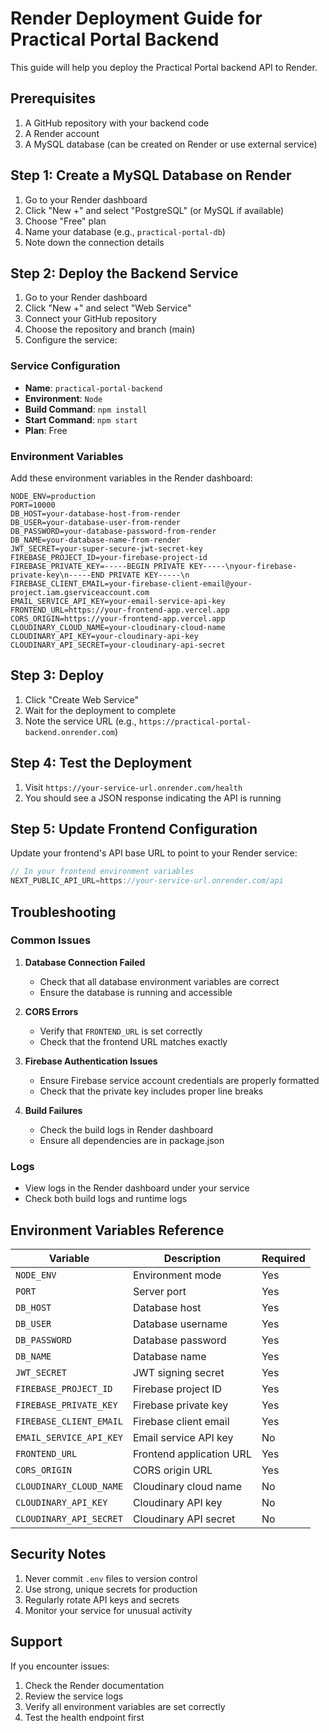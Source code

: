 # Render Deployment Guide for Practical Portal Backend

This guide will help you deploy the Practical Portal backend API to Render.

## Prerequisites

1. A GitHub repository with your backend code
2. A Render account
3. A MySQL database (can be created on Render or use external service)

## Step 1: Create a MySQL Database on Render

1. Go to your Render dashboard
2. Click "New +" and select "PostgreSQL" (or MySQL if available)
3. Choose "Free" plan
4. Name your database (e.g., `practical-portal-db`)
5. Note down the connection details

## Step 2: Deploy the Backend Service

1. Go to your Render dashboard
2. Click "New +" and select "Web Service"
3. Connect your GitHub repository
4. Choose the repository and branch (main)
5. Configure the service:

### Service Configuration

- **Name**: `practical-portal-backend`
- **Environment**: `Node`
- **Build Command**: `npm install`
- **Start Command**: `npm start`
- **Plan**: Free

### Environment Variables

Add these environment variables in the Render dashboard:

```
NODE_ENV=production
PORT=10000
DB_HOST=your-database-host-from-render
DB_USER=your-database-user-from-render
DB_PASSWORD=your-database-password-from-render
DB_NAME=your-database-name-from-render
JWT_SECRET=your-super-secure-jwt-secret-key
FIREBASE_PROJECT_ID=your-firebase-project-id
FIREBASE_PRIVATE_KEY=-----BEGIN PRIVATE KEY-----\nyour-firebase-private-key\n-----END PRIVATE KEY-----\n
FIREBASE_CLIENT_EMAIL=your-firebase-client-email@your-project.iam.gserviceaccount.com
EMAIL_SERVICE_API_KEY=your-email-service-api-key
FRONTEND_URL=https://your-frontend-app.vercel.app
CORS_ORIGIN=https://your-frontend-app.vercel.app
CLOUDINARY_CLOUD_NAME=your-cloudinary-cloud-name
CLOUDINARY_API_KEY=your-cloudinary-api-key
CLOUDINARY_API_SECRET=your-cloudinary-api-secret
```

## Step 3: Deploy

1. Click "Create Web Service"
2. Wait for the deployment to complete
3. Note the service URL (e.g., `https://practical-portal-backend.onrender.com`)

## Step 4: Test the Deployment

1. Visit `https://your-service-url.onrender.com/health`
2. You should see a JSON response indicating the API is running

## Step 5: Update Frontend Configuration

Update your frontend's API base URL to point to your Render service:

```javascript
// In your frontend environment variables
NEXT_PUBLIC_API_URL=https://your-service-url.onrender.com/api
```

## Troubleshooting

### Common Issues

1. **Database Connection Failed**
   - Check that all database environment variables are correct
   - Ensure the database is running and accessible

2. **CORS Errors**
   - Verify that `FRONTEND_URL` is set correctly
   - Check that the frontend URL matches exactly

3. **Firebase Authentication Issues**
   - Ensure Firebase service account credentials are properly formatted
   - Check that the private key includes proper line breaks

4. **Build Failures**
   - Check the build logs in Render dashboard
   - Ensure all dependencies are in package.json

### Logs

- View logs in the Render dashboard under your service
- Check both build logs and runtime logs

## Environment Variables Reference

| Variable | Description | Required |
|----------|-------------|----------|
| `NODE_ENV` | Environment mode | Yes |
| `PORT` | Server port | Yes |
| `DB_HOST` | Database host | Yes |
| `DB_USER` | Database username | Yes |
| `DB_PASSWORD` | Database password | Yes |
| `DB_NAME` | Database name | Yes |
| `JWT_SECRET` | JWT signing secret | Yes |
| `FIREBASE_PROJECT_ID` | Firebase project ID | Yes |
| `FIREBASE_PRIVATE_KEY` | Firebase private key | Yes |
| `FIREBASE_CLIENT_EMAIL` | Firebase client email | Yes |
| `EMAIL_SERVICE_API_KEY` | Email service API key | No |
| `FRONTEND_URL` | Frontend application URL | Yes |
| `CORS_ORIGIN` | CORS origin URL | Yes |
| `CLOUDINARY_CLOUD_NAME` | Cloudinary cloud name | No |
| `CLOUDINARY_API_KEY` | Cloudinary API key | No |
| `CLOUDINARY_API_SECRET` | Cloudinary API secret | No |

## Security Notes

1. Never commit `.env` files to version control
2. Use strong, unique secrets for production
3. Regularly rotate API keys and secrets
4. Monitor your service for unusual activity

## Support

If you encounter issues:
1. Check the Render documentation
2. Review the service logs
3. Verify all environment variables are set correctly
4. Test the health endpoint first
